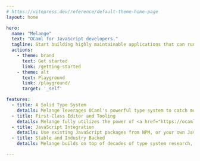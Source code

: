 ```yaml
---
# https://vitepress.dev/reference/default-theme-home-page
layout: home

hero:
  name: "Melange"
  text: "OCaml for JavaScript developers."
  tagline: Start building highly maintainable applications that can run on millions of devices.
  actions:
    - theme: brand
      text: Get started
      link: /getting-started
    - theme: alt
      text: Playground
      link: /playground/
      target: '_self'

features:
  - title: A Solid Type System
    details: Melange leverages OCaml's powerful type system to catch more bugs at compile time. Large, complex codebases become easy to maintain and refactor.
  - title: First-Class Editor and Tooling
    details: Melange fully utilizes the power of <a href="https://ocaml.org/docs/platform">the OCaml Platform</a> to provide integrations with editors such as VSCode, Vim, or Emacs, with features like type inspection, autocomplete, and more. It also has first-class integration with <a href="https://dune.build/">Dune</a>, OCaml's most used build system.
  - title: JavaScript Integration
    details: Use existing JavaScript packages from NPM, or your own JavaScript libraries in your projects. With an expressive bindings language, and an ergonomic compilation model, Melange can help you build robust applications that leverage functionality from the JavaScript ecosystem.
  - title: Stable and Industry Backed
    details: Melange builds on top of decades of type system research, compiler engineering and tooling development to provide a polished developer experience. Companies like Ahrefs use Melange daily to deploy web applications for their users.

---
```

<Users />
